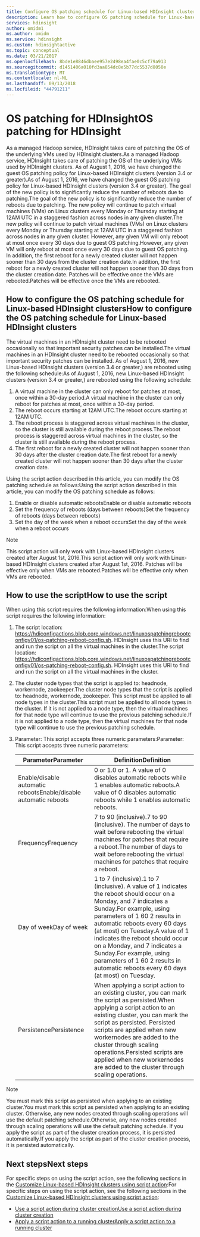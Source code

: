 ```yaml
---
title: Configure OS patching schedule for Linux-based HDInsight clusters - Azure
description: Learn how to configure OS patching schedule for Linux-based HDInsight clusters.
services: hdinsight
author: omidm1
ms.author: omidm
ms.service: hdinsight
ms.custom: hdinsightactive
ms.topic: conceptual
ms.date: 03/21/2017
ms.openlocfilehash: 8bde1e8846dbaee957e2498ea4fae0c5cf79a913
ms.sourcegitcommit: d1451406a010fd3aa854dc8e5b77dc5537d8050e
ms.translationtype: MT
ms.contentlocale: nl-NL
ms.lasthandoff: 09/13/2018
ms.locfileid: "44791211"
---
```

# <a name="os-patching-for-hdinsight"></a><span data-ttu-id="c7349-103">OS patching for HDInsight</span><span class="sxs-lookup"><span data-stu-id="c7349-103">OS patching for HDInsight</span></span> 
<span data-ttu-id="c7349-104">As a managed Hadoop service, HDInsight takes care of patching the OS of the underlying VMs used by HDInsight clusters.</span><span class="sxs-lookup"><span data-stu-id="c7349-104">As a managed Hadoop service, HDInsight takes care of patching the OS of the underlying VMs used by HDInsight clusters.</span></span> <span data-ttu-id="c7349-105">As of August 1, 2016, we have changed the guest OS patching policy for Linux-based HDInsight clusters (version 3.4 or greater).</span><span class="sxs-lookup"><span data-stu-id="c7349-105">As of August 1, 2016, we have changed the guest OS patching policy for Linux-based HDInsight clusters (version 3.4 or greater).</span></span> <span data-ttu-id="c7349-106">The goal of the new policy is to significantly reduce the number of reboots due to patching.</span><span class="sxs-lookup"><span data-stu-id="c7349-106">The goal of the new policy is to significantly reduce the number of reboots due to patching.</span></span> <span data-ttu-id="c7349-107">The new policy will continue to patch virtual machines (VMs) on Linux clusters every Monday or Thursday starting at 12AM UTC in a staggered fashion across nodes in any given cluster.</span><span class="sxs-lookup"><span data-stu-id="c7349-107">The new policy will continue to patch virtual machines (VMs) on Linux clusters every Monday or Thursday starting at 12AM UTC in a staggered fashion across nodes in any given cluster.</span></span> <span data-ttu-id="c7349-108">However, any given VM will only reboot at most once every 30 days due to guest OS patching.</span><span class="sxs-lookup"><span data-stu-id="c7349-108">However, any given VM will only reboot at most once every 30 days due to guest OS patching.</span></span> <span data-ttu-id="c7349-109">In addition, the first reboot for a newly created cluster will not happen sooner than 30 days from the cluster creation date.</span><span class="sxs-lookup"><span data-stu-id="c7349-109">In addition, the first reboot for a newly created cluster will not happen sooner than 30 days from the cluster creation date.</span></span> <span data-ttu-id="c7349-110">Patches will be effective once the VMs are rebooted.</span><span class="sxs-lookup"><span data-stu-id="c7349-110">Patches will be effective once the VMs are rebooted.</span></span>

## <a name="how-to-configure-the-os-patching-schedule-for-linux-based-hdinsight-clusters"></a><span data-ttu-id="c7349-111">How to configure the OS patching schedule for Linux-based HDInsight clusters</span><span class="sxs-lookup"><span data-stu-id="c7349-111">How to configure the OS patching schedule for Linux-based HDInsight clusters</span></span>
<span data-ttu-id="c7349-112">The virtual machines in an HDInsight cluster need to be rebooted occasionally so that important security patches can be installed.</span><span class="sxs-lookup"><span data-stu-id="c7349-112">The virtual machines in an HDInsight cluster need to be rebooted occasionally so that important security patches can be installed.</span></span> <span data-ttu-id="c7349-113">As of August 1, 2016, new Linux-based HDInsight clusters (version 3.4 or greater,) are rebooted using the following schedule:</span><span class="sxs-lookup"><span data-stu-id="c7349-113">As of August 1, 2016, new Linux-based HDInsight clusters (version 3.4 or greater,) are rebooted using the following schedule:</span></span>

1. <span data-ttu-id="c7349-114">A virtual machine in the cluster can only reboot for patches at most, once within a 30-day period.</span><span class="sxs-lookup"><span data-stu-id="c7349-114">A virtual machine in the cluster can only reboot for patches at most, once within a 30-day period.</span></span>
2. <span data-ttu-id="c7349-115">The reboot occurs starting at 12AM UTC.</span><span class="sxs-lookup"><span data-stu-id="c7349-115">The reboot occurs starting at 12AM UTC.</span></span>
3. <span data-ttu-id="c7349-116">The reboot process is staggered across virtual machines in the cluster, so the cluster is still available during the reboot process.</span><span class="sxs-lookup"><span data-stu-id="c7349-116">The reboot process is staggered across virtual machines in the cluster, so the cluster is still available during the reboot process.</span></span>
4. <span data-ttu-id="c7349-117">The first reboot for a newly created cluster will not happen sooner than 30 days after the cluster creation date.</span><span class="sxs-lookup"><span data-stu-id="c7349-117">The first reboot for a newly created cluster will not happen sooner than 30 days after the cluster creation date.</span></span>

<span data-ttu-id="c7349-118">Using the script action described in this article, you can modify the OS patching schedule as follows:</span><span class="sxs-lookup"><span data-stu-id="c7349-118">Using the script action described in this article, you can modify the OS patching schedule as follows:</span></span>
1. <span data-ttu-id="c7349-119">Enable or disable automatic reboots</span><span class="sxs-lookup"><span data-stu-id="c7349-119">Enable or disable automatic reboots</span></span>
2. <span data-ttu-id="c7349-120">Set the frequency of reboots (days between reboots)</span><span class="sxs-lookup"><span data-stu-id="c7349-120">Set the frequency of reboots (days between reboots)</span></span>
3. <span data-ttu-id="c7349-121">Set the day of the week when a reboot occurs</span><span class="sxs-lookup"><span data-stu-id="c7349-121">Set the day of the week when a reboot occurs</span></span>

> [!NOTE]
> <span data-ttu-id="c7349-122">This script action will only work with Linux-based HDInsight clusters created after August 1st, 2016.</span><span class="sxs-lookup"><span data-stu-id="c7349-122">This script action will only work with Linux-based HDInsight clusters created after August 1st, 2016.</span></span> <span data-ttu-id="c7349-123">Patches will be effective only when VMs are rebooted.</span><span class="sxs-lookup"><span data-stu-id="c7349-123">Patches will be effective only when VMs are rebooted.</span></span> 
>

## <a name="how-to-use-the-script"></a><span data-ttu-id="c7349-124">How to use the script</span><span class="sxs-lookup"><span data-stu-id="c7349-124">How to use the script</span></span> 

<span data-ttu-id="c7349-125">When using this script requires the following information:</span><span class="sxs-lookup"><span data-stu-id="c7349-125">When using this script requires the following information:</span></span>
1. <span data-ttu-id="c7349-126">The script location: https://hdiconfigactions.blob.core.windows.net/linuxospatchingrebootconfigv01/os-patching-reboot-config.sh.  HDInsight uses this URI to find and run the script on all the virtual machines in the cluster.</span><span class="sxs-lookup"><span data-stu-id="c7349-126">The script location: https://hdiconfigactions.blob.core.windows.net/linuxospatchingrebootconfigv01/os-patching-reboot-config.sh.  HDInsight uses this URI to find and run the script on all the virtual machines in the cluster.</span></span>
  
2. <span data-ttu-id="c7349-127">The cluster node types that the script is applied to: headnode, workernode, zookeeper.</span><span class="sxs-lookup"><span data-stu-id="c7349-127">The cluster node types that the script is applied to: headnode, workernode, zookeeper.</span></span> <span data-ttu-id="c7349-128">This script must be applied to all node types in the cluster.</span><span class="sxs-lookup"><span data-stu-id="c7349-128">This script must be applied to all node types in the cluster.</span></span> <span data-ttu-id="c7349-129">If it is not applied to a node type, then the virtual machines for that node type will continue to use the previous patching schedule.</span><span class="sxs-lookup"><span data-stu-id="c7349-129">If it is not applied to a node type, then the virtual machines for that node type will continue to use the previous patching schedule.</span></span>


3.  <span data-ttu-id="c7349-130">Parameter: This script accepts three numeric parameters:</span><span class="sxs-lookup"><span data-stu-id="c7349-130">Parameter: This script accepts three numeric parameters:</span></span>

    | <span data-ttu-id="c7349-131">Parameter</span><span class="sxs-lookup"><span data-stu-id="c7349-131">Parameter</span></span> | <span data-ttu-id="c7349-132">Definition</span><span class="sxs-lookup"><span data-stu-id="c7349-132">Definition</span></span> |
    | --- | --- |
    | <span data-ttu-id="c7349-133">Enable/disable automatic reboots</span><span class="sxs-lookup"><span data-stu-id="c7349-133">Enable/disable automatic reboots</span></span> |<span data-ttu-id="c7349-134">0 or 1.</span><span class="sxs-lookup"><span data-stu-id="c7349-134">0 or 1.</span></span> <span data-ttu-id="c7349-135">A value of 0 disables automatic reboots while 1 enables automatic reboots.</span><span class="sxs-lookup"><span data-stu-id="c7349-135">A value of 0 disables automatic reboots while 1 enables automatic reboots.</span></span> |
    | <span data-ttu-id="c7349-136">Frequency</span><span class="sxs-lookup"><span data-stu-id="c7349-136">Frequency</span></span> |<span data-ttu-id="c7349-137">7 to 90 (inclusive).</span><span class="sxs-lookup"><span data-stu-id="c7349-137">7 to 90 (inclusive).</span></span> <span data-ttu-id="c7349-138">The number of days to wait before rebooting the virtual machines for patches that require a reboot.</span><span class="sxs-lookup"><span data-stu-id="c7349-138">The number of days to wait before rebooting the virtual machines for patches that require a reboot.</span></span> |
    | <span data-ttu-id="c7349-139">Day of week</span><span class="sxs-lookup"><span data-stu-id="c7349-139">Day of week</span></span> |<span data-ttu-id="c7349-140">1 to 7 (inclusive).</span><span class="sxs-lookup"><span data-stu-id="c7349-140">1 to 7 (inclusive).</span></span> <span data-ttu-id="c7349-141">A value of 1 indicates the reboot should occur on a Monday, and 7 indicates a Sunday.For example, using parameters of 1 60 2 results in automatic reboots every 60 days (at most) on Tuesday.</span><span class="sxs-lookup"><span data-stu-id="c7349-141">A value of 1 indicates the reboot should occur on a Monday, and 7 indicates a Sunday.For example, using parameters of 1 60 2 results in automatic reboots every 60 days (at most) on Tuesday.</span></span> |
    | <span data-ttu-id="c7349-142">Persistence</span><span class="sxs-lookup"><span data-stu-id="c7349-142">Persistence</span></span> |<span data-ttu-id="c7349-143">When applying a script action to an existing cluster, you can mark the script as persisted.</span><span class="sxs-lookup"><span data-stu-id="c7349-143">When applying a script action to an existing cluster, you can mark the script as persisted.</span></span> <span data-ttu-id="c7349-144">Persisted scripts are applied when new workernodes are added to the cluster through scaling operations.</span><span class="sxs-lookup"><span data-stu-id="c7349-144">Persisted scripts are applied when new workernodes are added to the cluster through scaling operations.</span></span> |

> [!NOTE]
> <span data-ttu-id="c7349-145">You must mark this script as persisted when applying to an existing cluster.</span><span class="sxs-lookup"><span data-stu-id="c7349-145">You must mark this script as persisted when applying to an existing cluster.</span></span> <span data-ttu-id="c7349-146">Otherwise, any new nodes created through scaling      operations will use the default patching schedule.</span><span class="sxs-lookup"><span data-stu-id="c7349-146">Otherwise, any new nodes created through scaling      operations will use the default patching schedule.</span></span>
<span data-ttu-id="c7349-147">If you apply the script as part of the cluster creation process, it is persisted automatically.</span><span class="sxs-lookup"><span data-stu-id="c7349-147">If you apply the script as part of the cluster creation process, it is persisted automatically.</span></span>
>

## <a name="next-steps"></a><span data-ttu-id="c7349-148">Next steps</span><span class="sxs-lookup"><span data-stu-id="c7349-148">Next steps</span></span>

<span data-ttu-id="c7349-149">For specific steps on using the script action, see the following sections in the [Customize Linux-based HDInsight clusters using script action](hdinsight-hadoop-customize-cluster-linux.md):</span><span class="sxs-lookup"><span data-stu-id="c7349-149">For specific steps on using the script action, see the following sections in the [Customize Linux-based HDInsight clusters using script action](hdinsight-hadoop-customize-cluster-linux.md):</span></span>

* [<span data-ttu-id="c7349-150">Use a script action during cluster creation</span><span class="sxs-lookup"><span data-stu-id="c7349-150">Use a script action during cluster creation</span></span>](hdinsight-hadoop-customize-cluster-linux.md#use-a-script-action-during-cluster-creation)
* [<span data-ttu-id="c7349-151">Apply a script action to a running cluster</span><span class="sxs-lookup"><span data-stu-id="c7349-151">Apply a script action to a running cluster</span></span>](hdinsight-hadoop-customize-cluster-linux.md#apply-a-script-action-to-a-running-cluster)

